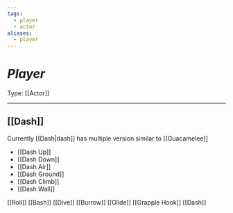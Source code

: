 ```yaml
---
tags:
  - player
  - actor
aliases:
  - player
---
```

# _Player_

Type: [[Actor]]

----

## [[Dash]]

Currently [[Dash|dash]] has multiple version similar to [[Guacamelee]]
* [[Dash Up]]
* [[Dash Down]]
* [[Dash Air]]
* [[Dash Ground]]
* [[Dash Climb]]
* [[Dash Wall]]


[[Roll]]
[[Bash]]
[[Dive]]
[[Burrow]]
[[Glide]]
[[Grapple Hook]]
[[Dash]]